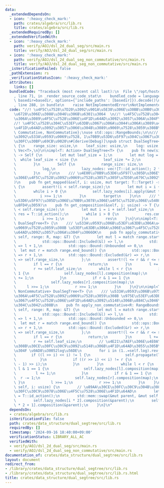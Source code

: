 ```yaml
---
data:
  _extendedDependsOn:
  - icon: ':heavy_check_mark:'
    path: crates/algebra/src/lib.rs
    title: crates/algebra/src/lib.rs
  _extendedRequiredBy: []
  _extendedVerifiedWith:
  - icon: ':heavy_check_mark:'
    path: verify/AOJ/dsl_2d_dual_seg/src/main.rs
    title: verify/AOJ/dsl_2d_dual_seg/src/main.rs
  - icon: ':heavy_check_mark:'
    path: verify/AOJ/dsl_2d_dual_seg_non_commutative/src/main.rs
    title: verify/AOJ/dsl_2d_dual_seg_non_commutative/src/main.rs
  _isVerificationFailed: false
  _pathExtension: rs
  _verificationStatusIcon: ':heavy_check_mark:'
  attributes:
    links: []
  bundledCode: "Traceback (most recent call last):\n  File \"/opt/hostedtoolcache/Python/3.10.15/x64/lib/python3.10/site-packages/onlinejudge_verify/documentation/build.py\"\
    , line 71, in _render_source_code_stat\n    bundled_code = language.bundle(stat.path,\
    \ basedir=basedir, options={'include_paths': [basedir]}).decode()\n  File \"/opt/hostedtoolcache/Python/3.10.15/x64/lib/python3.10/site-packages/onlinejudge_verify/languages/rust.py\"\
    , line 288, in bundle\n    raise NotImplementedError\nNotImplementedError\n"
  code: "//! \u4F5C\u7528\u7D20\u3092\u901A\u5E38\u306E\u30BB\u30B0\u30E1\u30F3\u30C8\
    \u6728\u306E\u3088\u3046\u306B\u6301\u3064  \n//! \u4F5C\u7528\u304C\u53EF\u63DB\
    \u306A\u3089\u4F5C\u7528\u306E\u4F1D\u64AD\u3092\u3057\u306A\u304F\u3066OK  \n\
    //! \u4F5C\u7528\u304C\u53EF\u63DB\u3067\u306A\u3044\u306A\u3089\u4F5C\u7528\u306E\
    \u4F1D\u64AD\u3092\u3057\u3066\u304B\u3089\u9069\u7528\u3059\u308B\n\nuse algebra::{Action,\
    \ Commutative, NonCommutative};\nuse std::ops::RangeBounds;\n\n/// \u4F5C\u7528\
    \u3092\u533A\u9593\u9069\u7528, 1\u70B9\u53D6\u5F97\u304C\u3067\u304D\u308B\u30C7\
    \u30FC\u30BF\u69CB\u9020\n#[derive(Debug)]\npub struct DualSegTree<T: Action>\
    \ {\n    range_size: usize,\n    leaf_size: usize,\n    log: usize,\n    lazy_nodes:\
    \ Vec<T>,\n}\n\nimpl<T: Action> DualSegTree<T> {\n    pub fn new(size: usize)\
    \ -> Self {\n        let mut leaf_size = 1;\n        let mut log = 0;\n      \
    \  while leaf_size < size {\n            leaf_size *= 2;\n            log += 1;\n\
    \        }\n        Self {\n            range_size: size,\n            leaf_size,\n\
    \            log,\n            lazy_nodes: vec![T::id_action(); 2 * leaf_size],\n\
    \        }\n    }\n\n    /// \u4E00\u70B9\u53D6\u5F97(\u305D\u306E\u70B9\u3078\
    \u306E\u4F5C\u7528\u3092\u9069\u7528\u3057\u305F\u7D50\u679C\u3092\u8FD4\u3059\
    )\n    pub fn get_mapped(&self, i: usize, mut target: T::Target) -> T::Target\
    \ {\n        assert!(i < self.range_size);\n        let mut i = i + self.leaf_size;\n\
    \        while i > 0 {\n            self.lazy_nodes[i].apply(&mut target);\n \
    \           i >>= 1;\n        }\n        target\n    }\n\n    /// \u4E00\u70B9\
    \u53D6\u5F97(\u305D\u306E\u70B9\u3078\u306E\u4F5C\u7528\u306E\u5408\u6210\u3092\
    \u8FD4\u3059)\n    pub fn get_composition(&self, i: usize) -> T {\n        assert!(i\
    \ < self.range_size);\n        let mut i = i + self.leaf_size;\n        let mut\
    \ res = T::id_action();\n        while i > 0 {\n            res.composition(&self.lazy_nodes[i]);\n\
    \            i >>= 1;\n        }\n        res\n    }\n}\n\nimpl<T: Action + Commutative>\
    \ DualSegTree<T> {\n    /// \u533A\u9593\u306B\u53EF\u63DB\u306A\u4F5C\u7528\u3092\
    \u9069\u7528\u3059\u308B \u53EF\u63DB\u306A\u306E\u3067\u4F5C\u7528\u306E\u4F1D\
    \u64AD\u3092\u3057\u306A\u304F\u3066OK\n    pub fn apply_commutative<R: RangeBounds<usize>>(&mut\
    \ self, range: R, map: &T) {\n        let mut l = match range.start_bound() {\n\
    \            std::ops::Bound::Included(&l) => l,\n            std::ops::Bound::Excluded(&l)\
    \ => l + 1,\n            std::ops::Bound::Unbounded => 0,\n        };\n      \
    \  let mut r = match range.end_bound() {\n            std::ops::Bound::Included(&r)\
    \ => r + 1,\n            std::ops::Bound::Excluded(&r) => r,\n            std::ops::Bound::Unbounded\
    \ => self.range_size,\n        };\n        assert!(l <= r && r <= self.range_size);\n\
    \        if l == r {\n            return;\n        }\n        l += self.leaf_size;\n\
    \        r += self.leaf_size;\n        while l < r {\n            if l & 1 ==\
    \ 1 {\n                self.lazy_nodes[l].composition(map);\n                l\
    \ += 1;\n            }\n            if r & 1 == 1 {\n                r -= 1;\n\
    \                self.lazy_nodes[r].composition(map);\n            }\n       \
    \     l >>= 1;\n            r >>= 1;\n        }\n    }\n}\n\nimpl<T: Action +\
    \ NonCommutative> DualSegTree<T> {\n    /// \u533A\u9593\u306B\u975E\u53EF\u63DB\
    \u306A\u4F5C\u7528\u3092\u9069\u7528\u3059\u308B \u975E\u53EF\u63DB\u306A\u306E\
    \u3067\u4F5C\u7528\u306E\u4F1D\u64AD\u3092\u5148\u306B\u884C\u3046\u5FC5\u8981\
    \u304C\u3042\u308B\n    pub fn apply_non_commutative<R: RangeBounds<usize>>(&mut\
    \ self, range: R, map: &T) {\n        let mut l = match range.start_bound() {\n\
    \            std::ops::Bound::Included(&l) => l,\n            std::ops::Bound::Excluded(&l)\
    \ => l + 1,\n            std::ops::Bound::Unbounded => 0,\n        };\n      \
    \  let mut r = match range.end_bound() {\n            std::ops::Bound::Included(&r)\
    \ => r + 1,\n            std::ops::Bound::Excluded(&r) => r,\n            std::ops::Bound::Unbounded\
    \ => self.range_size,\n        };\n        assert!(l <= r && r <= self.range_size);\n\
    \        if l == r {\n            return;\n        }\n        l += self.leaf_size;\n\
    \        r += self.leaf_size;\n        // \u4E21\u7AEF\u306E\u4E0A\u306B\u3042\
    \u308B\u30CE\u30FC\u30C9\u3092\u5148\u306B\u4F1D\u64AD\u3055\u305B\u3066\u304A\
    \u304F \u9AD8\u30052log\u56DE\n        for i in (1..=self.log).rev() {\n     \
    \       if ((l >> i) << i) != l {\n                self.propagate(l >> i);\n \
    \           }\n            if ((r >> i) << i) != r {\n                self.propagate((r\
    \ - 1) >> i);\n            }\n        }\n        while l < r {\n            if\
    \ l & 1 == 1 {\n                self.lazy_nodes[l].composition(map);\n       \
    \         l += 1;\n            }\n            if r & 1 == 1 {\n              \
    \  r -= 1;\n                self.lazy_nodes[r].composition(map);\n           \
    \ }\n            l >>= 1;\n            r >>= 1;\n        }\n    }\n\n    fn propagate(&mut\
    \ self, i: usize) {\n        // \u89AA\u30CE\u30FC\u30C9\u304B\u3089\u5B50\u30CE\
    \u30FC\u30C9\u3078\u306E\u4F5C\u7528\u306E\u4F1D\u64AD\n        let mut parent\
    \ = T::id_action();\n        std::mem::swap(&mut parent, &mut self.lazy_nodes[i]);\n\
    \        self.lazy_nodes[i * 2].composition(&parent);\n        self.lazy_nodes[i\
    \ * 2 + 1].composition(&parent);\n    }\n}\n"
  dependsOn:
  - crates/algebra/src/lib.rs
  isVerificationFile: false
  path: crates/data_structure/dual_segtree/src/lib.rs
  requiredBy: []
  timestamp: '2024-09-16 18:40:00+09:00'
  verificationStatus: LIBRARY_ALL_AC
  verifiedWith:
  - verify/AOJ/dsl_2d_dual_seg/src/main.rs
  - verify/AOJ/dsl_2d_dual_seg_non_commutative/src/main.rs
documentation_of: crates/data_structure/dual_segtree/src/lib.rs
layout: document
redirect_from:
- /library/crates/data_structure/dual_segtree/src/lib.rs
- /library/crates/data_structure/dual_segtree/src/lib.rs.html
title: crates/data_structure/dual_segtree/src/lib.rs
---
```

